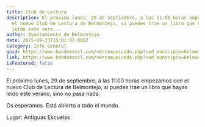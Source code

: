 ```yaml
---
title: Club de Lectura
description: El próximo lunes, 29 de septiembre, a las 11:00 horas empezamos con
  el nuevo Club de Lectura de Belmontejo, si puedes trae un libro que hayas
  leído este vera...
author: Ayuntamiento de Belmontejo
date: 2025-09-23T15:01:07.000Z
category: Info General
guid: https://www.bandomovil.com/vercomunicado.php?cod_municipio=belmontejo&amp;id=1418366
link: https://www.bandomovil.com/vercomunicado.php?cod_municipio=belmontejo&amp;id=1418366
isFeatured: false
---
```


El próximo lunes, 29 de septiembre, a las 11:00 horas empezamos con el nuevo Club de Lectura de Belmontejo, si puedes trae un libro que hayas leído este verano, sino no pasa nada.

Os esperamos. Está abierto a todo el mundo.

Lugar: Antiguas Escuelas
